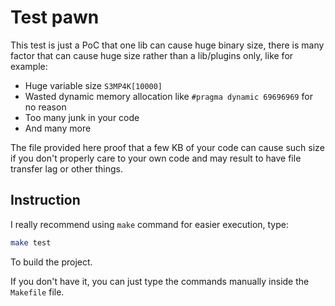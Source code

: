
# Test pawn

This test is just a PoC that one lib can cause huge binary size, there is many factor that can cause huge size rather than a lib/plugins only, like for example: 

- Huge variable size `S3MP4K[10000]`
- Wasted dynamic memory allocation like `#pragma dynamic 69696969` for no reason
- Too many junk in your code
- And many more

The file provided here proof that a few KB of your code can cause such size if you don't properly care to your own code and may result to have file transfer lag or other things.

## Instruction

I really recommend using `make` command for easier execution, type:
```bash
make test
```

To build the project.

If you don't have it, you can just type the commands manually inside the `Makefile` file.
